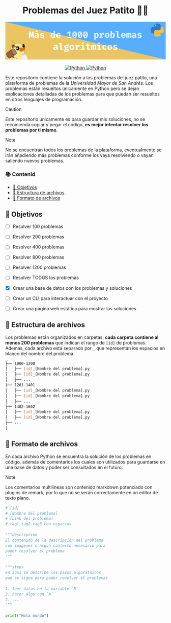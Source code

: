 <h1 align="center">Problemas del Juez Patito 🔨🦆</h1>

![](./assets/banner.png)

<p align="center">
    <a href="https://www.python.org/">
        <img alt="Python" src="https://img.shields.io/badge/python-%2314354C.svg?style=for-the-badge&logo=python&logoColor=white"/>
    </a>
    <a href="https://jv.umsa.bo/oj/problemset.php">
        <img alt="Python" src="https://img.shields.io/badge/Juez Patito-4285F4.svg?style=for-the-badge&logo=microsoftedge&logoColor=white"/>
    </a>
</p>

Este repositorio contiene la solución a los problemas del juez patito, una plataforma de problemas de la *Universidad Mayor de San Andrés*. Los problemas están resueltos únicamente en Python pero se dejan explicaciones detalladas de los problemas para que puedan ser resueltos en otros lenguajes de programación.

> [!CAUTION]
> Este repositorio únicamente es para guardar mis soluciones, no se recomienda copiar y pegar el código, **es mejor intentar resolver los problemas por ti mismo**.

> [!NOTE]
> No se encuentran todos los problemas de la plataforma, eventualmente se irán añadiendo más problemas conforme los vaya resolviendo o vayan saliendo nuevos problemas.

### 📚 Contenid

- [🎯 Objetivos](#-objetivos)
- [📁 Estructura de archivos](#-estructura-de-archivos)
- [📄 Formato de archivos](#-formato-de-archivos)


## 🎯 Objetivos

- [ ] Resolver 100 problemas
- [ ] Resolver 200 problemas
- [ ] Resolver 400 problemas
- [ ] Resolver 800 problemas
- [ ] Resolver 1200 problemas
- [ ] Resolver TODOS los problemas
- [x] Crear una base de datos con los problemas y soluciones
- [ ] Crear un CLI para interactuar con el proyecto
- [ ] Crear una página web estática para mostrar las soluciones


## 📁 Estructura de archivos

Los problemas están organizados en carpetas, **cada carpeta contiene al menos 200 problemas** que indican el rango de `[id]` de problemas. Además, cada archivo está separado por `_` que representan los espacios en blanco del nombre del problema.

```bash
├── 1000-1200
│   ├── [id]_[Nombre del problema].py
│   ├── [id]_[Nombre del problema].py
│   ├── ...
├── 1201-1401
│   ├── [id]_[Nombre del problema].py
│   ├── [id]_[Nombre del problema].py
│   ├── ...
├── 1402-1602
│   ├── [id]_[Nombre del problema].py
│   ├── [id]_[Nombre del problema].py
├── ...
│
```

## 📄 Formato de archivos

En cada archivo Python se encuentra la solución de los problemas en código, además de comentarios los cuales son utilizados para guardarse en una base de datos y poder ser consultados en el futuro.

> [!NOTE]
> Los comentarios multilineas son contenido markdown potenciado con plugins de remark, por lo que no se verán correctamente en un editor de texto plano.

```python
# [id]
# [Nombre del problema]
# [Link del problema]
# tag1 tag2 tag3-con-espacios

"""description
El contenido de la descripción del problema
con imagenes o algun contexto necesario para
poder resolver el problema
"""

"""steps
En aquí se describe los pasos algoritmicos
que se sigue para poder resolver el problemas

1. leer datos en la variable `N`
2. hacer algo con `N`
3. ...
"""

print("Hola mundo")
```